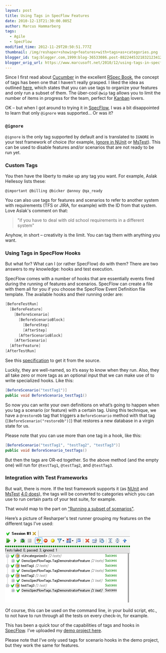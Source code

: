 ```yaml
---
layout: post
title: Using Tags in SpecFlow Features
date: 2010-12-13T21:30:00.005Z
author: Marcus Hammarberg
tags:
  - Agile
  - SpecFlow
modified_time: 2012-11-29T20:50:51.777Z
thumbnail: /img/reshaper+showing+features+with+tags+as+categories.png
blogger_id: tag:blogger.com,1999:blog-36533086.post-8822445321832123412
blogger_orig_url: https://www.marcusoft.net/2010/12/using-tags-in-specflow-features.html
---
```


Since I first read about [Cucumber](https://github.com/aslakhellesoy/cucumber/wiki) in the excellent [RSpec Book](http://www.pragprog.com/titles/achbd/the-rspec-book), the concept of tags has been one that I haven’t really grasped. I liked the idea as outlined [here](https://github.com/aslakhellesoy/cucumber/wiki/Tags), which states that you can use tags to organize your features and only run a subset of them. The über-cool `@wip` tag allows you to limit the number of items in progress for the team, perfect for [Kanban](https://www.marcusoft.net/2009/11/kanban-example-by-henrik-kniberg.html) lovers.

OK – but when I got around to trying it in [SpecFlow](http://www.specflow.org/), I was a bit disappointed to learn that only `@ignore` was supported… Or was it?

### `@ignore`

`@ignore` is the only tag supported by default and is translated to `IGNORE` in your test framework of choice (for example, [Ignore in NUnit](http://www.nunit.org/index.php) or [MsTest](http://msdn.microsoft.com/en-us/library/ms182457(v=vs.80).aspx#UsingIgnoreAttribute)). This can be used to disable features and/or scenarios that are not ready to be run yet.

### Custom Tags

You then have the liberty to make up any tag you want. For example, Aslak Hellesoy lists these:

```text
@important @billing @bicker @annoy @qa_ready
```

You can also use tags for features and scenarios to refer to another system with requirements (TFS or JIRA, for example) with the ID from that system. Love Aslak's comment on that:

> "if you have to deal with old school requirements in a different system"

Anyhow, in short – creativity is the limit. You can tag them with anything you want.

### Using Tags in SpecFlow Hooks

But what for? What can I (or rather SpecFlow) do with them? There are two answers to my knowledge: hooks and test execution.

SpecFlow comes with a number of hooks that are essentially events fired during the running of features and scenarios. SpecFlow can create a file with them all for you if you choose the SpecFlow Event Definition file template. The available hooks and their running order are:

```csharp
[BeforeTestRun]
  [BeforeFeature]
    [BeforeScenario]
      [BeforeScenarioBlock]
        [BeforeStep]
        [AfterStep]
      [AfterScenarioBlock]
    [AfterScenario]
  [AfterFeature]
[AfterTestRun]
```

See this [specification](https://github.com/techtalk/SpecFlow/blob/master/Tests/FeatureTests/BeforeAfterHooks/BeforeAfterHooks.feature) to get it from the source.

Luckily, they are well-named, so it’s easy to know when they run. Also, they all take zero or more tags as an optional input that we can make use of to write specialized hooks. Like this:

```csharp
[BeforeScenario("testTag1")]
public void BeforeScenario_testTag1()
```

So now you can write your own definitions on what’s going to happen when you tag a scenario (or feature) with a certain tag. Using this technique, we have a `@restoreDb` tag that triggers a `BeforeScenario` method with that tag (`[BeforeScenario("restoreDb")]`) that restores a new database in a virgin state for us.

Please note that you can use more than one tag in a hook, like this:

```csharp
[BeforeScenario("testTag1", "testTag2", "testTag3")]
public void BeforeScenario_testTags()
```

But then the tags are OR-ed together. So the above method (and the empty one) will run for `@testTag1`, `@testTag2`, and `@testTag3`.

### Integration with Test Frameworks

But wait, there is more. If the test framework supports it (as [NUnit](http://www.nunit.org/index.php?p=category&r=2.2) and [MsTest](http://msdn.microsoft.com/en-us/library/ms182489.aspx#category) [4.0 does](http://groups.google.com/group/specflow/browse_thread/thread/5e15853e59f8219e/baaec86e7ed8da6a?lnk=gst&q=tags+mstest#baaec86e7ed8da6a)), the tags will be converted to categories which you can use to run certain parts of your test suite, for example.

That would map to the part on ["Running a subset of scenarios"](https://github.com/aslakhellesoy/cucumber/wiki/Tags).

Here’s a picture of Resharper's test runner grouping my features on the different tags I’ve used:

![Categories](/img/reshaper+showing+features+with+tags+as+categories.png)

Of course, this can be used on the command line, in your build script, etc., to not have to run through all the tests on every check-in, for example.

This has been a quick tour of the capabilities of tags and hooks in [SpecFlow](http://www.specflow.org/). I’ve uploaded my [demo project here](https://github.com/marcusoftnet/DemoSpecFlowTags).

Please note that I’ve only used tags for scenario hooks in the demo project, but they work the same for features.